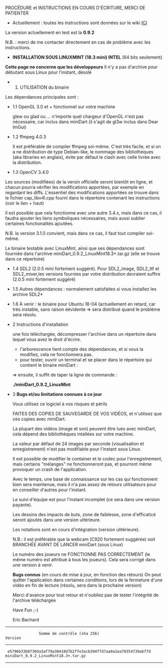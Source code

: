 PROCÉDURE et INSTRUCTIONS EN COURS D'ÉCRITURE, MERCI DE PATIENTER 

* Actuellement : toutes les instructions sont données sur le wiki [ICI](https://framagit.org/ericb/miniDart/wikis/Cr%C3%A9ation-de-l'environnement-de-compilation-sous-Linux)

La version actuellement en test est la **0.9.2**



N.B. : merci de me contacter directement en cas de problème avec les instructions.


* **INSTALLATION SOUS LINUXMINT (18.3 mini)  INTEL**  (64 bits seulement)


**Cette page ne concerne que les développeurs** Il n'y a pas d'archive pour débutant sous Linux pour l'instant, désolé


* 1. UTILISATION du binaire

Les dépendances principales sont :

* 1.1 OpenGL  3.0 et + fonctionnel sur votre machine

  glew ou glad ou ... n'importe quel chargeur d'OpenGL n'est pas nécessaire, car inclus dans miniDart 
  (il s'agit de gl3w inclus dans Dear ImGui)

* 1.2 ffmpeg 4.0.3

  Il est préférable de compiler ffmpeg soi-même. C'est très facile, et si on a ne distribution de type Debian-like,
  le nommage des bibliothèques (aka libraries en anglais), évite par défaut le clash avec celle livrée avec la distribution.

*  1.3 OpenCV 3.4.0

  Les sources (modifiées) de la versin officielle seront bientôt en ligne, et chacun pourra vérifier les modifications apportées,
  par exemple en regardant les diffs. L'essentiel des modifications apportées se trouve dans le fichier cap_libv4l.cpp fourni
  dans le répertoire contenant les instructions (voir le lien + haut)

  Il est possible que cela fonctionne avec une autre 3.4.x, mais dans ce cas, il faudra ajouter les liens symboliques nécessaires, 
  mais aussi oublier certaines fonctionalités ajoutées. 

  N.B. la version 3.1.0 convient, mais dans ce cas, il faut tout compiler soi-même.

  Le binaire testable avec LinuxMint, ainsi que ses dépendances sont fourniée dans l'archive miniDart_0.9.2_LinuxMint18.3+.tar.gz
  (elle se trouve dans ce répertoire)


* 1.4 SDL2 (2.0.5 mini fortement suggéré). Pour SDL2_image, SDL2_ttf et SDL2_mixer,les versions fournies par votre distribution
  devraient suffire (2.0.5 mini fortement suggéré)


* 1.5  Autres dépendances : normalement satisfaites si vous installez les archive SDL2*


* 1.6 À venir : le binaire pour Ubuntu 18-04 (actuellement en retard, car très instable, sans raison éévidente => sera distribué
  quand le problème sera résolu.


* 2 Instructions d'installation

  une fois téléchargée, décompresser l'archive dans un répertoire dans lequel vous avez le droit d'écrire.
  - l'arborescence tient compte des dépendances, et si vous la modifiez, cela ne fonctionnera pas.
  - pour tester, ouvrir un terminal et se placer dans le répertoire qui contient le binaire miniDart :

  => ensuite, il suffit de taper la ligne de commande :

  **./miniDart_0.9.2_LinuxMint**

* 3 **Bugs et/ou limitations connues à ce jour**

  Vous utilisez ce logiciel à vos risques et périls

  FAITES DES COPIES DE SAUVEGARDE DE VOS VIDÉOS, et n'utilisez que ces copies avec miniDart.

  La plupart des vidéos (image et son) peuvent être lues avec miniDart, cela dépend des bibliothèques intallées sur votre machine.

  La valeur par défaut de 24 images par seconde (visualisation et enregistrement) n'est pas modifiable pour l'instant sous Linux. 

  Il est possible de modifier le container et le codec pour l'enregistrement, mais certains "mélanges" ne fonctionneront pas, et
  pourront même provoquer un crash de l'application.

  Avec le temps, une base de connaissance sur les cas qui fonctionnent bien sera maintenue, mais il n'a pas assez de retours 
  utilisateurs pour en conseiller d'autres pour l'instant.

  Le suivi d'équipe est pour l'instant incomplet (ce sera dans une version payante).

  Les dessins des impacts de buts, zone de faiblesse, zone d'efficaticé seront ajoutés dans une version ultérieure.

  Les notations sont en cours d'intégration (version ulitérieure).

  N.B.: il est préférable que la webcam (C920 fortement suggérée) soit BRANCHÉE AVANT DE LANCER miniDart (sous Linux)


  Le numéro des joueurs ne FONCTIONNE PAS CORRECTEMENT (le même numéro est attribué à tous les joueurs). Cela sera corrigé dans une version à venir.

   **Bugs connus**
   (en cours de mise à jour, en fonction des retours)
   On peut quitter l'application dans certaines conditions, lors de la fermeture d'une vidéo en fin de lecture (résolu, sera dans la prochaine version)


  Merci d'avance pour tout retour et n'oubliez pas de tester l'intégrité de l'archive téléchargée  

  Have Fun ;-)

  Eric Bachard


************************************************************************************************************

                   Somme de contrôle (sha 256)                                   Version

************************************************************************************************************

     e5796b33b8730da3af79a30418d7b2ffe3acb394ffd7aa0a1ea70354739ab77d  miniDart_0.9.2_LinuxMint18.3+.tar.gz

************************************************************************************************************

